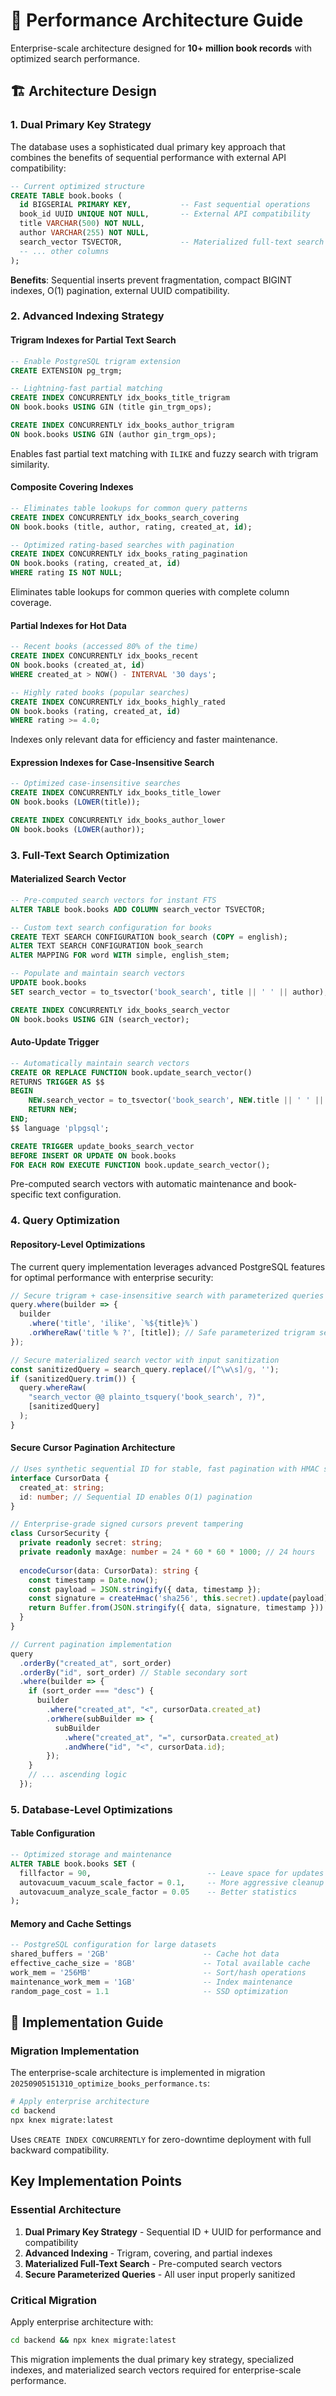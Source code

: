 # 🚀 Performance Architecture Guide

Enterprise-scale architecture designed for **10+ million book records** with optimized search performance.

## 🏗️ Architecture Design

### 1. Dual Primary Key Strategy

The database uses a sophisticated dual primary key approach that combines the benefits of sequential performance with external API compatibility:
```sql
-- Current optimized structure
CREATE TABLE book.books (
  id BIGSERIAL PRIMARY KEY,           -- Fast sequential operations
  book_id UUID UNIQUE NOT NULL,       -- External API compatibility
  title VARCHAR(500) NOT NULL,
  author VARCHAR(255) NOT NULL,
  search_vector TSVECTOR,             -- Materialized full-text search
  -- ... other columns
);
```

**Benefits**: Sequential inserts prevent fragmentation, compact BIGINT indexes, O(1) pagination, external UUID compatibility.

### 2. Advanced Indexing Strategy

#### Trigram Indexes for Partial Text Search
```sql
-- Enable PostgreSQL trigram extension
CREATE EXTENSION pg_trgm;

-- Lightning-fast partial matching
CREATE INDEX CONCURRENTLY idx_books_title_trigram 
ON book.books USING GIN (title gin_trgm_ops);

CREATE INDEX CONCURRENTLY idx_books_author_trigram 
ON book.books USING GIN (author gin_trgm_ops);
```

Enables fast partial text matching with `ILIKE` and fuzzy search with trigram similarity.

#### Composite Covering Indexes
```sql
-- Eliminates table lookups for common query patterns
CREATE INDEX CONCURRENTLY idx_books_search_covering
ON book.books (title, author, rating, created_at, id);

-- Optimized rating-based searches with pagination
CREATE INDEX CONCURRENTLY idx_books_rating_pagination
ON book.books (rating, created_at, id) 
WHERE rating IS NOT NULL;
```

Eliminates table lookups for common queries with complete column coverage.

#### Partial Indexes for Hot Data
```sql
-- Recent books (accessed 80% of the time)
CREATE INDEX CONCURRENTLY idx_books_recent
ON book.books (created_at, id)
WHERE created_at > NOW() - INTERVAL '30 days';

-- Highly rated books (popular searches)
CREATE INDEX CONCURRENTLY idx_books_highly_rated
ON book.books (rating, created_at, id)
WHERE rating >= 4.0;
```

Indexes only relevant data for efficiency and faster maintenance.

#### Expression Indexes for Case-Insensitive Search
```sql
-- Optimized case-insensitive searches
CREATE INDEX CONCURRENTLY idx_books_title_lower
ON book.books (LOWER(title));

CREATE INDEX CONCURRENTLY idx_books_author_lower  
ON book.books (LOWER(author));
```

### 3. Full-Text Search Optimization

#### Materialized Search Vector
```sql
-- Pre-computed search vectors for instant FTS
ALTER TABLE book.books ADD COLUMN search_vector TSVECTOR;

-- Custom text search configuration for books
CREATE TEXT SEARCH CONFIGURATION book_search (COPY = english);
ALTER TEXT SEARCH CONFIGURATION book_search 
ALTER MAPPING FOR word WITH simple, english_stem;

-- Populate and maintain search vectors
UPDATE book.books 
SET search_vector = to_tsvector('book_search', title || ' ' || author);

CREATE INDEX CONCURRENTLY idx_books_search_vector
ON book.books USING GIN (search_vector);
```

#### Auto-Update Trigger
```sql
-- Automatically maintain search vectors
CREATE OR REPLACE FUNCTION book.update_search_vector()
RETURNS TRIGGER AS $$
BEGIN
    NEW.search_vector = to_tsvector('book_search', NEW.title || ' ' || NEW.author);
    RETURN NEW;
END;
$$ language 'plpgsql';

CREATE TRIGGER update_books_search_vector
BEFORE INSERT OR UPDATE ON book.books
FOR EACH ROW EXECUTE FUNCTION book.update_search_vector();
```

Pre-computed search vectors with automatic maintenance and book-specific text configuration.

### 4. Query Optimization

#### Repository-Level Optimizations

The current query implementation leverages advanced PostgreSQL features for optimal performance with enterprise security:

```typescript
// Secure trigram + case-insensitive search with parameterized queries
query.where(builder => {
  builder
    .where('title', 'ilike', `%${title}%`)
    .orWhereRaw('title % ?', [title]); // Safe parameterized trigram search
});

// Secure materialized search vector with input sanitization
const sanitizedQuery = search_query.replace(/[^\w\s]/g, '');
if (sanitizedQuery.trim()) {
  query.whereRaw(
    "search_vector @@ plainto_tsquery('book_search', ?)",
    [sanitizedQuery]
  );
}
```

#### Secure Cursor Pagination Architecture
```typescript
// Uses synthetic sequential ID for stable, fast pagination with HMAC security
interface CursorData {
  created_at: string;
  id: number; // Sequential ID enables O(1) pagination
}

// Enterprise-grade signed cursors prevent tampering
class CursorSecurity {
  private readonly secret: string;
  private readonly maxAge: number = 24 * 60 * 60 * 1000; // 24 hours
  
  encodeCursor(data: CursorData): string {
    const timestamp = Date.now();
    const payload = JSON.stringify({ data, timestamp });
    const signature = createHmac('sha256', this.secret).update(payload).digest('hex');
    return Buffer.from(JSON.stringify({ data, signature, timestamp })).toString('base64');
  }
}

// Current pagination implementation
query
  .orderBy("created_at", sort_order)
  .orderBy("id", sort_order) // Stable secondary sort
  .where(builder => {
    if (sort_order === "desc") {
      builder
        .where("created_at", "<", cursorData.created_at)
        .orWhere(subBuilder => {
          subBuilder
            .where("created_at", "=", cursorData.created_at)
            .andWhere("id", "<", cursorData.id);
        });
    }
    // ... ascending logic
  });
```

### 5. Database-Level Optimizations

#### Table Configuration
```sql
-- Optimized storage and maintenance
ALTER TABLE book.books SET (
  fillfactor = 90,                          -- Leave space for updates
  autovacuum_vacuum_scale_factor = 0.1,     -- More aggressive cleanup
  autovacuum_analyze_scale_factor = 0.05    -- Better statistics
);
```

#### Memory and Cache Settings
```sql
-- PostgreSQL configuration for large datasets
shared_buffers = '2GB'                     -- Cache hot data
effective_cache_size = '8GB'               -- Total available cache
work_mem = '256MB'                         -- Sort/hash operations
maintenance_work_mem = '1GB'               -- Index maintenance
random_page_cost = 1.1                     -- SSD optimization
```

## 🔧 Implementation Guide

### Migration Implementation

The enterprise-scale architecture is implemented in migration `20250905151310_optimize_books_performance.ts`:

```bash
# Apply enterprise architecture
cd backend
npx knex migrate:latest
```

Uses `CREATE INDEX CONCURRENTLY` for zero-downtime deployment with full backward compatibility.

## Key Implementation Points

### Essential Architecture
1. **Dual Primary Key Strategy** - Sequential ID + UUID for performance and compatibility
2. **Advanced Indexing** - Trigram, covering, and partial indexes
3. **Materialized Full-Text Search** - Pre-computed search vectors
4. **Secure Parameterized Queries** - All user input properly sanitized

### Critical Migration
Apply enterprise architecture with:
```bash
cd backend && npx knex migrate:latest
```

This migration implements the dual primary key strategy, specialized indexes, and materialized search vectors required for enterprise-scale performance.

